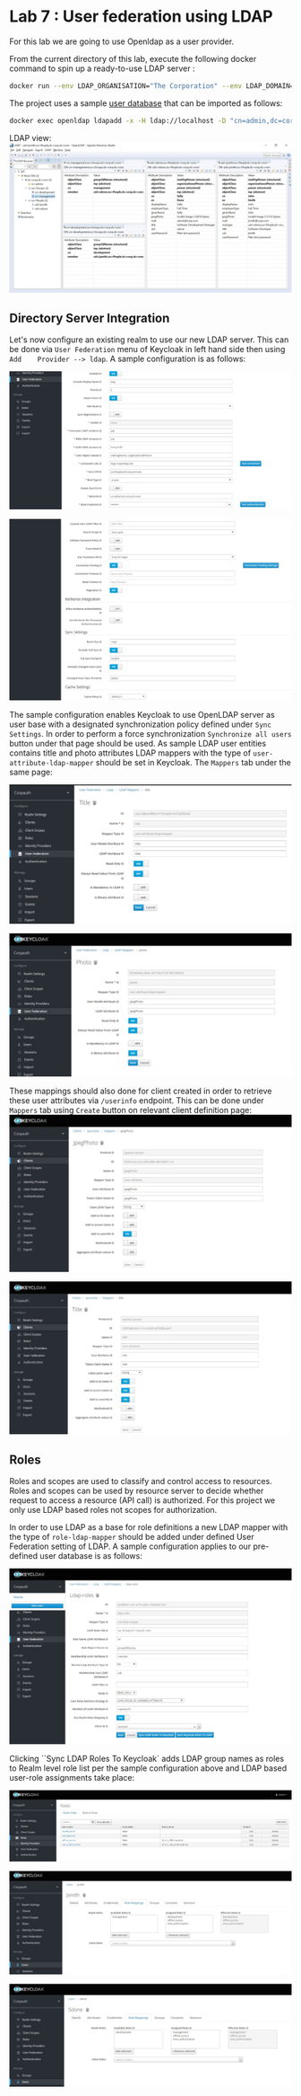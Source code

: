 Lab 7 : User federation using LDAP
=============================================================

For this lab we are going to use Openldap as a user provider.

From the current directory of this lab, execute the following docker command to spin up a ready-to-use LDAP server :

```bash
docker run --env LDAP_ORGANISATION="The Corporation" --env LDAP_DOMAIN="corp.com" --env LDAP_ADMIN_PASSWORD=<OPENLDAP_ADMIN_PASSWORD> --volume ./data/:/home/data/ -p 389:389 -p 636:636 --name openldap osixia/openldap:1.3.0
```

The project uses a sample [user database](./ldap/conf/ldap_data.ldif) that can be imported as follows:

```bash
docker exec openldap ldapadd -x -H ldap://localhost -D "cn=admin,dc=corp,dc=com" -w <OPENLDAP_ADMIN_PASSWORD> -f /home/data/ldap_data.ldif
``` 
LDAP view:
![ldapview](./images/ldap.jpg)

## Directory Server Integration

Let's now configure an existing realm to use our new LDAP server. This can be done via `User Federation` menu of Keycloak in left hand side then using `Add    Provider --> ldap`. A sample configuration is as follows:

![addldap1](./images/add_ldap_1.jpg)

![addldap2](./images/add_ldap_2.jpg)

The sample configuration enables Keycloak to use OpenLDAP server as user base with a designated synchronization policy defined under `Sync Settings`. In order to perform a force synchronization `Synchronize all users` button under that page should be used. As sample LDAP user entities contains title and photo attributes LDAP mappers with the type of `user-attribute-ldap-mapper` should be set in Keycloak. The `Mappers` tab under the same page:

![addldap3](./images/add_ldap_3.jpg)

![addldap4](./images/add_ldap_4.jpg)

These mappings should also done for client created in order to retrieve these user attributes via `/userinfo` endpoint. This can be done under `Mappers` tab using `Create` button on relevant client definition page:  
![userinfo1](./images/userinfo_1.jpg)

![userinfo2](./images/userinfo_2.jpg)

## Roles

Roles and scopes are used to classify and control access to resources. Roles and scopes can be used by resource server to decide whether request to access a resource (API call) is authorized. For this project we only use LDAP based roles not scopes for authorization.

In order to use LDAP as a base for role definitions a new LDAP mapper with the type of `role-ldap-mapper` should be added under defined User Federation setting of LDAP. A sample configuration applies to our pre-defined user database is as follows:

![addldaproles](./images/add_ldap_roles.jpg)

Clicking ``Sync LDAP Roles To Keycloak` adds LDAP group names as roles to Realm level role list per the sample configuration above and LDAP based user-role assignments take place:

![addroles](./images/add_roles.jpg)

![userrole1](./images/user_role_1.jpg)

![userrole2](./images/user_role_2.jpg)



